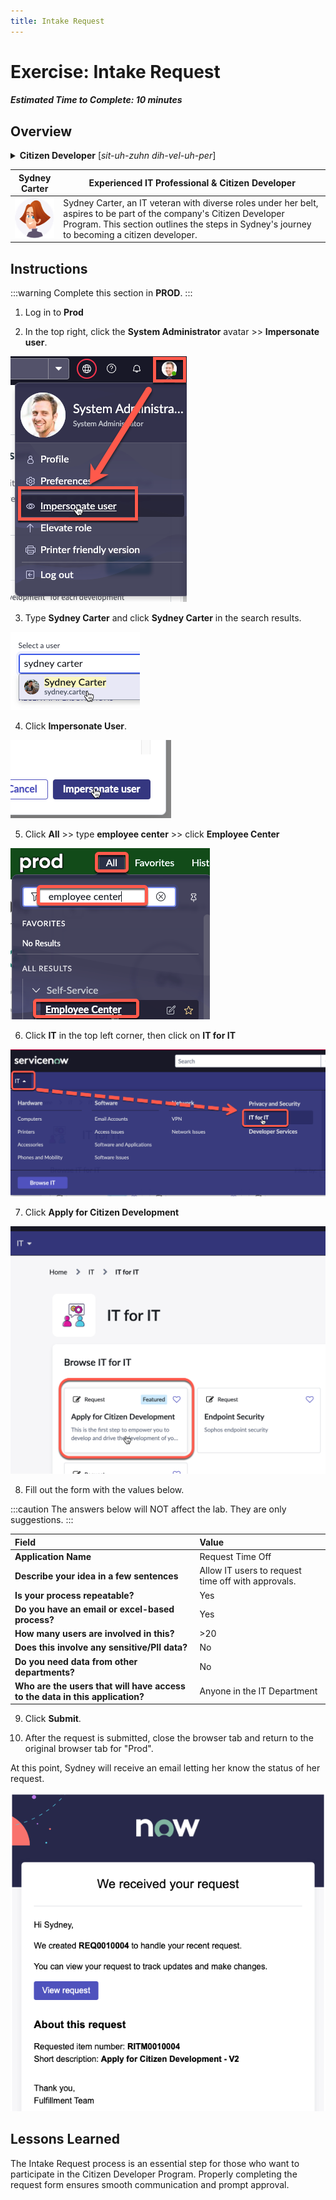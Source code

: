 ```yaml
---
title: Intake Request
---
```

# Exercise: Intake Request

##### Estimated Time to Complete: 10 minutes

## Overview

<details>
  <summary><strong>Citizen Developer</strong> [<em>sit-uh-zuhn dih-vel-uh-per</em>]</summary>
  Someone who, despite lacking formal coding training, engages in creating software applications and tools to solve specific business problems or enhance workflows. A citizen developer leverages low-code and no-code platforms to translate their domain knowledge into practical solutions.
  <br/>
  <br/>
  In ServiceNow, this could be any user developing in Dev without the 'admin' role. 
</details>

| Sydney Carter | Experienced IT Professional & Citizen Developer 
|--|--|
| ![](../assets/images/2023-08-30-15-40-26.png) | Sydney Carter, an IT veteran with diverse roles under her belt, aspires to be part of the company's Citizen Developer Program. This section outlines the steps in Sydney's journey to becoming a citizen developer.

## Instructions

:::warning
Complete this section in **PROD**.
:::

1. Log in to **Prod**


2. In the top right, click the **System Administrator** avatar >> **Impersonate user**.
 
![relative](../assets/images/2023-03-14-12-31-53.png)

3. Type **Sydney Carter** and click **Sydney Carter** in the search results.
 
![relative](../assets/images/2023-03-14-12-34-01.png)

4. Click **Impersonate User**. 
 
![relative](../assets/images/2023-03-14-12-34-24.png)

5. Click **All** >> type **employee center** >> click **Employee Center** 
 
![relative](../assets/images/2023-07-05-10-07-57.png)

6. Click **IT** in the top left corner, then click on **IT for IT**
 
![relative](../assets/images/2023-08-01-11-19-23.png)

7. Click **Apply for Citizen Development**
 
![relative](../assets/images/2023-08-01-11-22-12.png)

8. Fill out the form with the values below.

:::caution
The answers below will NOT affect the lab. They are only suggestions. 
:::

| Field | Value 
|:---|:---
| **Application Name** | Request Time Off 
| **Describe your idea in a few sentences** | Allow IT users to request time off with approvals.
| **Is your process repeatable?** | Yes
| **Do you have an email or excel-based process?** | Yes
| **How many users are involved in this?** | >20
| **Does this involve any sensitive/PII data?** | No
| **Do you need data from other departments?** | No
| **Who are the users that will have access to the data in this application?** | Anyone in the IT Department

9. Click **Submit**.


10. After the request is submitted, close the browser tab and return to the original browser tab for "Prod". 

At this point, Sydney will receive an email letting her know the status of her request. 

![relative](../assets/images/2023-07-05-15-59-36.png)

## Lessons Learned

The Intake Request process is an essential step for those who want to participate in the Citizen Developer Program. Properly completing the request form ensures smooth communication and prompt approval.

